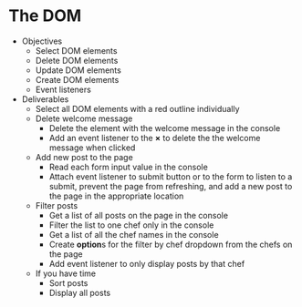 # The DOM
* Objectives
  * Select DOM elements
  * Delete DOM elements
  * Update DOM elements
  * Create DOM elements
  * Event listeners
* Deliverables
  * Select all DOM elements with a red outline individually
  * Delete welcome message
    * Delete the element with the welcome message in the console
    * Add an event listener to the **&times;** to delete the the welcome message when clicked
  * Add new post to the page
    * Read each form input value in the console
    * Attach event listener to submit button or to the form to listen to a submit, prevent the page from refreshing, and add a new post to the page in the appropriate location
  * Filter posts
    * Get a list of all posts on the page in the console
    * Filter the list to one chef only in the console
    * Get a list of all the chef names in the console
    * Create **option**s for the filter by chef dropdown from the chefs on the page
    * Add event listener to only display posts by that chef
  * If you have time
    * Sort posts
    * Display all posts
